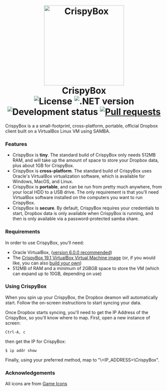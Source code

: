 <h1 align="center">
    <img src="https://github.com/APrettyCoolProgram/CrispyBox/blob/master/AppData/Images/Project/CrispyBox-256.png" alt="CrispyBox" width="256">
    <br>
    CrispyBox
    <br>
    <img src="https://img.shields.io/badge/License-Apache%202.0-blue.svg" alt="License">
    <img src="https://img.shields.io/badge/Platform-Linux--32%2F64-blue.svg" alt=".NET version">
    <img src="https://img.shields.io/badge/Development%20Status-Active-brightgreen.svg" alt="Development status">
    <a href="https://help.github.com/articles/about-pull-requests/">
        <img src="https://img.shields.io/badge/Pull Requests-Go%20for%20it-brightgreen.svg?style=shields" alt="Pull requests">
    </a>
</h1>

CrispyBox is a a small-footprint, cross-platform, portable, official Dropbox client built on a VirtualBox Linux VM using SAMBA.

### Features
* CrispyBox is **tiny**. The standard build of CrispyBox only needs 512MB RAM, and will take up the amount of space to store your Dropbox data, plus about 1GB for CrispyBox.
* CrispyBox is **cross-platform**. The standard build of CrispyBox uses Oracle's VirtualBox virtualization software, which is available for Windows, MacOS, and Linux.
* CrispyBox is **portable**, and can be run from pretty much anywhere, from your local HDD to a USB drive. The only requirement is that you'll need VirtualBox software installed on the computers you want to run CrispyBox.
* CrispyBox is **secure**. By default, CrispyBox requires your credentials to start, Dropbox data is only available when CrispyBox is running, and then is only available via a password-protected samba share.

### Requirements
In order to use CrispyBox, you'll need:
* Oracle VirtualBox, ([version 6.0.0 recommended](https://www.virtualbox.org/wiki/Downloads))
* The [CrispyBox 19.1 VirtualBox Virtual Machine image](https://github.com/APrettyCoolProgram/CrispyBox/releases/download/19.1/CrispyBox-19.1.7z) (or, if you would like, you can also [build your own](https://github.com/APrettyCoolProgram/CrispyBox/blob/master/Building-CrispyBox-from-scratch.md))
* 512MB of RAM and a minimum of 2GBGB space to store the VM (which can expand up to 10GB, depending on use)

### Using CrispyBox
When you spin up your CrispyBox, the Dropbox deamon will automatically start. Follow the on-screen instructions to start syncing your data.

Once Dropbox starts syncing, you'll need to get the IP Address of the CrispyBox, so you'll know where to map. First, open a new instance of screen:

```Ctrl-A, c```

then get the IP for CrispyBox:

```$ ip addr show```

Finally, using your preferred method, map to "\\<IP_ADDRESS>\CrispyBox". 

### Acknowledgements
All icons are from [Game Icons](http://game-icons.net)
